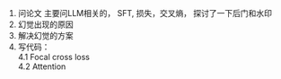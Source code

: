 1. 问论文 主要问LLM相关的， SFT, 损失，交叉熵， 探讨了一下后门和水印
2. 幻觉出现的原因
3. 解决幻觉的方案
4. 写代码：  
   4.1 Focal cross loss  
   4.2 Attention
